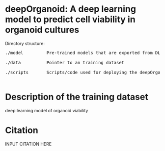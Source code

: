 # deepOrganoid: A deep learning model to predict cell viability in organoid cultures
Directory structure:<br />
<pre>
./model			Pre-trained models that are exported from DLS<br />
./data			Pointer to an training dataset<br />
./scripts		Scripts/code used for deploying the deepOrganoid model<br />
</pre>

# Description of the training dataset
deep learning model of organoid viability

# Citation
INPUT CITATION HERE
